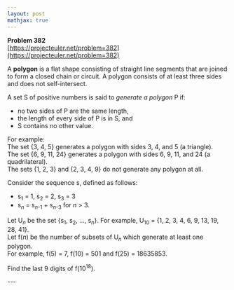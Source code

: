 ```yaml
---
layout: post
mathjax: true
---
```

**Problem 382**  
[https://projecteuler.net/problem=382](https://projecteuler.net/problem=382)

<p>
A <b>polygon</b> is a flat shape consisting of straight line segments that are joined to form a closed chain or circuit. A polygon consists of at least three sides and does not self-intersect.
</p>

<p>
A set S of positive numbers is said to <i>generate a polygon</i> P if:</p><ul><li> no two sides of P are the same length,
</li><li> the length of every side of P is in S, and
</li><li> S contains no other value.
</li></ul><p>
For example:<br />
The set {3, 4, 5} generates a polygon with sides 3, 4, and 5 (a triangle).<br />
The set {6, 9, 11, 24} generates a polygon with sides 6, 9, 11, and 24 (a quadrilateral).<br />
The sets {1, 2, 3} and {2, 3, 4, 9} do not generate any polygon at all.<br /></p>

<p>
Consider the sequence s, defined as follows:</p><ul><li>s<sub>1</sub> = 1, s<sub>2</sub> = 2, s<sub>3</sub> = 3
</li><li>s<sub><var>n</var></sub> = s<sub><var>n</var>-1</sub> + s<sub><var>n</var>-3</sub> for <var>n</var> &gt; 3.
</li></ul><p>
Let U<sub><var>n</var></sub> be the set {s<sub>1</sub>, s<sub>2</sub>, ..., s<sub><var>n</var></sub>}. For example, U<sub>10</sub> = {1, 2, 3, 4, 6, 9, 13, 19, 28, 41}.<br />
Let f(<var>n</var>) be the number of subsets of U<sub><var>n</var></sub> which generate at least one polygon.<br />
For example, f(5) = 7, f(10) = 501 and f(25) = 18635853.
</p>

<p>
Find the last 9 digits of f(10<sup>18</sup>).
</p>
---
